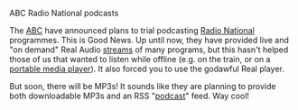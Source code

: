 ABC Radio National podcasts

The [ABC][] have announced plans to trial podcasting [Radio National][] programmes. This is Good News. Up until now, they have
provided live and "on demand" Real Audio [streams][] of many programs, but
this hasn't helped those of us that wanted to listen while offline
(e.g. on the train, or on a [portable media player][]). It also forced
you to use the godawful Real player.

But soon, there will be MP3s! It sounds like they are planning to
provide both downloadable MP3s and an RSS "[podcast][]" feed. Way
cool! 

[ABC]: http://www.abc.net.au/
[Radio National]: http://abc.net.au/rn
[portable media player]: http://www.apple.com.au/ipod
[streams]: http://abc.net.au/rn/audio.htm
[podcast]: http://en.wikipedia.org/wiki/Podcasting
